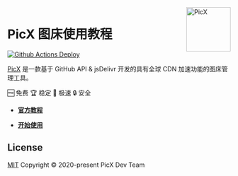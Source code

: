 <a href="https://github.com/XPoet/picx" >
<img width="100" align="right" alt="PicX" src="https://cdn.jsdelivr.net/gh/XPoet/image-hosting@master/PicX/picx-logo.png">
</a>

# PicX 图床使用教程

<a href="https://github.com/picx-dev/picx-docs/actions" target="_blank" rel="noopener noreferrer">
<img src="https://github.com/picx-dev/picx-docs/workflows/deploy/badge.svg" alt="Github Actions Deploy">
</a>

[PicX](https://picx.xpoet.cn) 是一款基于 GitHub API & jsDelivr 开发的具有全球 CDN 加速功能的图床管理工具。

🆓 免费  🏆 稳定  🚀 极速  🔒 安全

- **[官方教程](https://picx-docs.xpoet.cn)**

- **[开始使用](https://picx.xpoet.cn)**


## License

[MIT](https://github.com/picx-dev/picx-docs/blob/master/LICENSE) Copyright © 2020-present PicX Dev Team